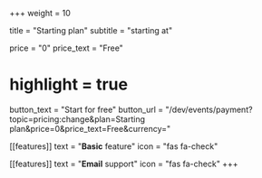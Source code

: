 +++
weight = 10

title = "Starting plan"
subtitle = "starting at"

price = "0"
price_text = "Free"
# highlight = true

button_text = "Start for free"
button_url = "/dev/events/payment?topic=pricing:change&plan=Starting plan&price=0&price_text=Free&currency="

[[features]]
  text = "**Basic** feature"
  icon = "fas fa-check"

[[features]]
  text = "**Email** support"
  icon = "fas fa-check"
+++
